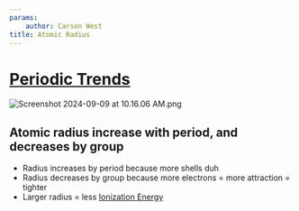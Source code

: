 ```yaml
---
params:
	author: Carson West
title: Atomic Radius
--- 
```

# [Periodic Trends](./../periodic-trends/)
![Screenshot 2024-09-09 at 10.16.06 AM.png](./../screenshot-2024-09-09-at-10.16.06-am.png/)

## Atomic radius increase with period, and decreases by group
- Radius increases by period because more shells duh
- Radius decreases by group because more electrons = more attraction = tighter
- Larger radius = less [Ionization Energy](./../ionization-energy/)
